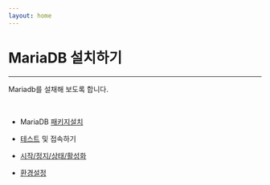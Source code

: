 ```yaml
---
layout: home
---
```


# MariaDB 설치하기
---
Mariadb를 설채해 보도록 합니다.

<br>

* MariaDB [패키지설치](package)

* [테스트](test) 및 접속하기

* [시작/정지/상태/활성화](service)

* [환경설정](env)